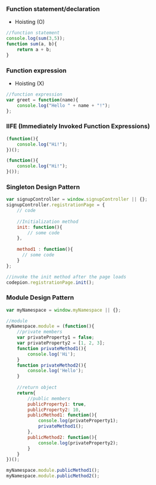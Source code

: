 ### Function statement/declaration
- Hoisting (O)
```javascript
//function statement
console.log(sum(3,5));
function sum(a, b){
    return a + b;
}
```
### Function expression 
- Hoisting (X)
```javascript
//function expression
var greet = function(name){
    console.log("Hello " + name + "!");
};
```
### IIFE (Immediately Invoked Function Expressions)
```javascript
(function(){
    console.log("Hi!");
})();

(function(){
    console.log("Hi!");
}());
```

### Singleton Design Pattern
```javascript
var signupController = window.signupController || {};
signupController.registrationPage = {
    // code
    
    //Initialization method
    init: function(){
        // some code
    },
    
    method1 : function(){
      // some code
    }   
};

//invoke the init method after the page loads
codepion.registrationPage.init();
```

### Module Design Pattern
```javascript
var myNamespace = window.myNamespace || {};

//module
myNamespace.module = (function(){
    //private members
    var privateProperty1 = false;
    var privateProperty2 = [1, 2, 3];
    function privateMethod1(){
        console.log('Hi');
    }
    function privateMethod2(){
        console.log('Hello');
    }
    
    //return object
    return{
        //public members
        publicProperty1: true,
        publicProperty2: 10,
        publicMethod1: function(){
            console.log(privateProperty1);
            privateMethod1();
        },
        publicMethod2: function(){
            console.log(privateProperty2);
        }
    }
})();

myNamespace.module.publicMethod1();
myNamespace.module.publicMethod2();
```
